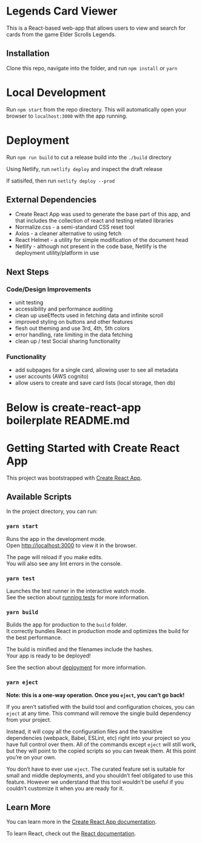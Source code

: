 # Legends Card Viewer

This is a React-based web-app that allows users to view and search for cards from the game Elder Scrolls Legends.

## Installation

Clone this repo, navigate into the folder, and run `npm install` or `yarn`

# Local Development

Run `npm start` from the repo directory. This will automatically open your browser to `localhost:3000` with the app running.

# Deployment

Run `npm run build` to cut a release build into the `./build` directory

Using Netlify, run `netlify deploy` and inspect the draft release

If satisifed, then run `netlify deploy --prod`

## External Dependencies
 - Create React App was used to generate the base part of this app, and that includes the collection of react and testing related libraries
 - Normalize.css - a semi-standard CSS reset tool
 - Axios - a cleaner alternative to using fetch
 - React Helmet - a utility for simple modification of the document head
 - Netlify - although not present in the code base, Netlify is the deployment utility/platform in use


## Next Steps

### Code/Design Improvements
- unit testing
- accessibility and performance auditing
- clean up useEffects used in fetching data and infinite scroll
- improved styling on buttons and other features
- flesh out theming and use 3rd, 4th, 5th colors
- error handling, rate limiting in the data fetching
- clean up / test Social sharing functionality

### Functionality

- add subpages for a single card, allowing user to see all metadata
- user accounts (AWS cognito)
- allow users to create and save card lists (local storage, then db)

# Below is create-react-app boilerplate README.md

# Getting Started with Create React App

This project was bootstrapped with [Create React App](https://github.com/facebook/create-react-app).

## Available Scripts

In the project directory, you can run:

### `yarn start`

Runs the app in the development mode.\
Open [http://localhost:3000](http://localhost:3000) to view it in the browser.

The page will reload if you make edits.\
You will also see any lint errors in the console.

### `yarn test`

Launches the test runner in the interactive watch mode.\
See the section about [running tests](https://facebook.github.io/create-react-app/docs/running-tests) for more information.

### `yarn build`

Builds the app for production to the `build` folder.\
It correctly bundles React in production mode and optimizes the build for the best performance.

The build is minified and the filenames include the hashes.\
Your app is ready to be deployed!

See the section about [deployment](https://facebook.github.io/create-react-app/docs/deployment) for more information.

### `yarn eject`

**Note: this is a one-way operation. Once you `eject`, you can’t go back!**

If you aren’t satisfied with the build tool and configuration choices, you can `eject` at any time. This command will remove the single build dependency from your project.

Instead, it will copy all the configuration files and the transitive dependencies (webpack, Babel, ESLint, etc) right into your project so you have full control over them. All of the commands except `eject` will still work, but they will point to the copied scripts so you can tweak them. At this point you’re on your own.

You don’t have to ever use `eject`. The curated feature set is suitable for small and middle deployments, and you shouldn’t feel obligated to use this feature. However we understand that this tool wouldn’t be useful if you couldn’t customize it when you are ready for it.

## Learn More

You can learn more in the [Create React App documentation](https://facebook.github.io/create-react-app/docs/getting-started).

To learn React, check out the [React documentation](https://reactjs.org/).
